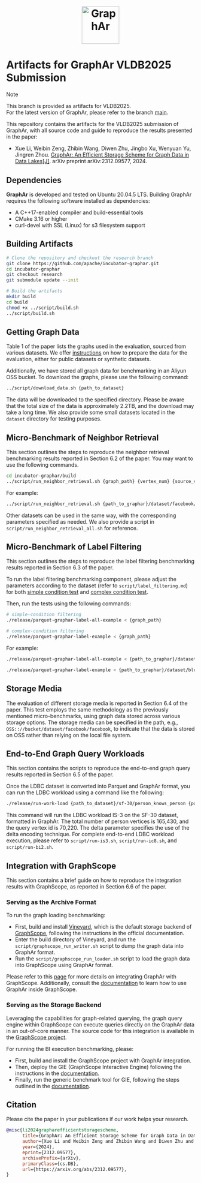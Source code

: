 <h1 align="center" style="clear: both;">
    <img src="docs/images/graphar-logo.svg" width="100" alt="GraphAr">
</h1>

# Artifacts for GraphAr VLDB2025 Submission

> [!NOTE]  
> This branch is provided as artifacts for VLDB2025.   
> For the latest version of GraphAr, please refer to the branch [main](https://github.com/apache/incubator-graphar).

This repository contains the artifacts for the VLDB2025 submission of GraphAr, with all source code and guide to reproduce the results presented in the paper:

- Xue Li, Weibin Zeng, Zhibin Wang, Diwen Zhu, Jingbo Xu, Wenyuan Yu, Jingren Zhou. [GraphAr: An Efficient Storage Scheme for Graph Data in Data Lakes\[J\]](https://arxiv.org/abs/2312.09577). arXiv preprint arXiv:2312.09577, 2024.



## Dependencies

**GraphAr** is developed and tested on Ubuntu 20.04.5 LTS. Building GraphAr requires the following software installed as dependencies:

- A C++17-enabled compiler and build-essential tools
- CMake 3.16 or higher
- curl-devel with SSL (Linux) for s3 filesystem support

## Building Artifacts

```bash
# Clone the repository and checkout the research branch
git clone https://github.com/apache/incubator-graphar.git
cd incubator-graphar
git checkout research
git submodule update --init

# Build the artifacts
mkdir build
cd build
chmod +x ../script/build.sh
../script/build.sh
```

## Getting Graph Data

Table 1 of the paper lists the graphs used in the evaluation, sourced from various datasets. We offer [instructions](https://github.com/apache/incubator-graphar/tree/research/dataset) on how to prepare the data for the evaluation, either for public datasets or synthetic datasets.

Additionally, we have stored all graph data for benchmarking in an Aliyun OSS bucket. 
To download the graphs, please use the following command:

```bash
../script/download_data.sh {path_to_dataset}
```

The data will be downloaded to the specified directory.
Please be aware that the total size of the data is approximately 2.2TB, and the download may take a long time.
We also provide some small datasets located in the `dataset` directory for testing purposes.

## Micro-Benchmark of Neighbor Retrieval

This section outlines the steps to reproduce the neighbor retrieval benchmarking results reported in Section 6.2 of the paper. You may want to use the following commands.

```bash
cd incubator-graphar/build
../script/run_neighbor_retrieval.sh {graph_path} {vertex_num} {source_vertex}
```

For example: 

```bash
../script/run_neighbor_retrieval.sh {path_to_graphar}/dataset/facebook/facebook 4039 1642
```

Other datasets can be used in the same way, with the corresponding parameters specified as needed. We also provide a script in `script/run_neighbor_retrieval_all.sh` for reference.

## Micro-Benchmark of Label Filtering

This section outlines the steps to reproduce the label filtering benchmarking results reported in Section 6.3 of the paper. 

To run the label filtering benchmarking component, please adjust the parameters according to the dataset (refer to `script/label_filtering.md`) for both [simple condition test](https://github.com/lixueclaire/arrow/blob/encoding-graphar/cpp/examples/parquet/graphar/test-all.cc) and [complex condition test](https://github.com/lixueclaire/arrow/blob/encoding-graphar/cpp/examples/parquet/graphar/test.cc).

Then, run the tests using the following commands:

```bash
# simple-condition filtering
./release/parquet-graphar-label-all-example < {graph_path} 

# complex-condition filtering
./release/parquet-graphar-label-example < {graph_path} 
```

For example:

```bash
./release/parquet-graphar-label-all-example < {path_to_graphar}/dataset/bloom/bloom-43-nodes.csv

./release/parquet-graphar-label-example < {path_to_graphar}/dataset/bloom/bloom-43-nodes.csv
```

## Storage Media

The evaluation of different storage media is reported in Section 6.4 of the paper. This test employs the same methodology as the previously mentioned micro-benchmarks, using graph data stored across various storage options. 
The storage media can be specified in the path, e.g., `OSS:://bucket/dataset/facebook/facebook`, to indicate that the data is stored on OSS rather than relying on the local file system.


## End-to-End Graph Query Workloads

This section contains the scripts to reproduce the end-to-end graph query results reported in Section 6.5 of the paper.

Once the LDBC dataset is converted into Parquet and GraphAr format, you can run the LDBC workload using a command like the following:

```bash
./release/run-work-load {path_to_dataset}/sf-30/person_knows_person {path_to_dataset}/sf-30/person_knows_person-vertex-base 165430 70220 delta
```

This command will run the LDBC workload IS-3 on the SF-30 dataset, formatted in GraphAr. The total number of person vertices is 165,430, and the query vertex id is 70,220. The delta parameter specifies the use of the delta encoding technique. For complete end-to-end LDBC workload execution, please refer to `script/run-is3.sh`, `script/run-ic8.sh`, and `script/run-bi2.sh`.

## Integration with GraphScope

This section contains a brief guide on how to reproduce the integration results with GraphScope, as reported in Section 6.6 of the paper.

### Serving as the Archive Format

To run the graph loading benchmarking: 

- First, build and install [Vineyard](https://github.com/v6d-io/v6d), which is the default storage backend of [GraphScope](https://github.com/alibaba/GraphScope), following the instructions in the official documentation.
- Enter the build directory of Vineyard, and run the `script/graphscope_run_writer.sh` script to dump the graph data into GraphAr format.
- Run the `script/graphscope_run_loader.sh` script to load the graph data into GraphScope using GraphAr format.

Please refer to this [page](https://graphar.apache.org/docs/libraries/cpp/examples/graphscope) for more details on  integrating GraphAr with GraphScope. Additionally, consult the [documentation](https://graphscope.io/docs/storage_engine/graphar) to learn how to use GraphAr inside GraphScope.

### Serving as the Storage Backend

Leveraging the capabilities for graph-related querying, the graph query engine within GraphScope can execute queries directly on the GraphAr data in an out-of-core manner. 
The source code for this integration is available in the [GraphScope project](https://github.com/shirly121/GraphScope/tree/gie-grin/interactive_engine/executor/assembly/grin_graphar/src).

For running the BI execution benchmarking, please:

- First, build and install the GraphScope project with GraphAr integration.
- Then, deploy the GIE (GraphScope Interactive Engine) following the instructions in the [documentation](https://graphscope.io/docs/interactive_engine/deployment).
- Finally, run the generic benchmark tool for GIE, following the steps outlined in the [documentation](https://5165d22e.graphscope-docs-preview.pages.dev/interactive_engine/benchmark_tool).


## Citation

Please cite the paper in your publications if our work helps your research.

``` bibtex
@misc{li2024grapharefficientstoragescheme,
      title={GraphAr: An Efficient Storage Scheme for Graph Data in Data Lakes}, 
      author={Xue Li and Weibin Zeng and Zhibin Wang and Diwen Zhu and Jingbo Xu and Wenyuan Yu and Jingren Zhou},
      year={2024},
      eprint={2312.09577},
      archivePrefix={arXiv},
      primaryClass={cs.DB},
      url={https://arxiv.org/abs/2312.09577}, 
}
```
